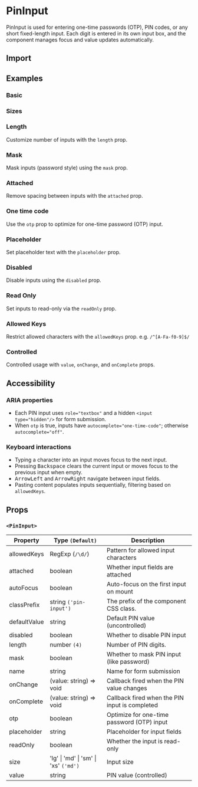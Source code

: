 # PinInput

PinInput is used for entering one-time passwords (OTP), PIN codes, or any short fixed-length input. Each digit is entered in its own input box, and the component manages focus and value updates automatically.

## Import

<!--{include:<import-guide>}-->

## Examples

### Basic

<!--{include:`basic.md`}-->

### Sizes

<!--{include:`size.md`}-->

### Length

Customize number of inputs with the `length` prop.

<!--{include:`length.md`}-->

### Mask

Mask inputs (password style) using the `mask` prop.

<!--{include:`mask.md`}-->

### Attached

Remove spacing between inputs with the `attached` prop.

<!--{include:`attached.md`}-->

### One time code

Use the `otp` prop to optimize for one-time password (OTP) input.

<!--{include:`otp.md`}-->

### Placeholder

Set placeholder text with the `placeholder` prop.

<!--{include:`placeholder.md`}-->

### Disabled

Disable inputs using the `disabled` prop.

<!--{include:`disabled.md`}-->

### Read Only

Set inputs to read-only via the `readOnly` prop.

<!--{include:`readonly.md`}-->

### Allowed Keys

Restrict allowed characters with the `allowedKeys` prop. e.g. `/^[A-Fa-f0-9]$/`

<!--{include:`allowed-keys.md`}-->

### Controlled

Controlled usage with `value`, `onChange`, and `onComplete` props.

<!--{include:`controlled.md`}-->

## Accessibility

### ARIA properties

- Each PIN input uses `role="textbox"` and a hidden `<input type="hidden"/>` for form submission.
- When `otp` is true, inputs have `autocomplete="one-time-code"`; otherwise `autocomplete="off"`.

### Keyboard interactions

- Typing a character into an input moves focus to the next input.
- Pressing <kbd>Backspace</kbd> clears the current input or moves focus to the previous input when empty.
- <kbd>ArrowLeft</kbd> and <kbd>ArrowRight</kbd> navigate between input fields.
- Pasting content populates inputs sequentially, filtering based on `allowedKeys`.

## Props

### `<PinInput>`

| Property     | Type `(Default)`                      | Description                                    |
| ------------ | ------------------------------------- | ---------------------------------------------- |
| allowedKeys  | RegExp (`/\d/`)                       | Pattern for allowed input characters           |
| attached     | boolean                               | Whether input fields are attached              |
| autoFocus    | boolean                               | Auto-focus on the first input on mount         |
| classPrefix  | string `('pin-input')`                | The prefix of the component CSS class.         |
| defaultValue | string                                | Default PIN value (uncontrolled)               |
| disabled     | boolean                               | Whether to disable PIN input                   |
| length       | number `(4)`                          | Number of PIN digits.                          |
| mask         | boolean                               | Whether to mask PIN input (like password)      |
| name         | string                                | Name for form submission                       |
| onChange     | (value: string) => void               | Callback fired when the PIN value changes      |
| onComplete   | (value: string) => void               | Callback fired when the PIN input is completed |
| otp          | boolean                               | Optimize for one-time password (OTP) input     |
| placeholder  | string                                | Placeholder for input fields                   |
| readOnly     | boolean                               | Whether the input is read-only                 |
| size         | 'lg' \| 'md' \| 'sm' \| 'xs' `('md')` | Input size                                     |
| value        | string                                | PIN value (controlled)                         |
